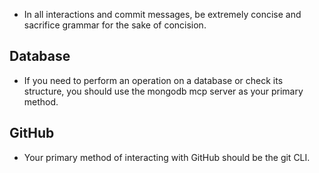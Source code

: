 - In all interactions and commit messages, be extremely concise and sacrifice grammar for the sake of concision.

## Database

- If you need to perform an operation on a database or check its structure, you should use the mongodb mcp server as your primary method.

## GitHub

- Your primary method of interacting with GitHub should be the git CLI.
